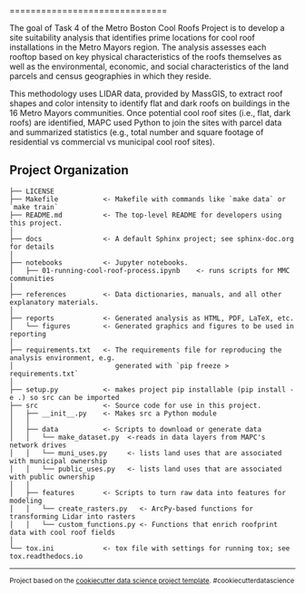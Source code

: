 ==============================

The goal of Task 4 of the Metro Boston Cool Roofs Project is to develop a site suitability analysis that identifies prime locations for cool roof installations in the Metro Mayors region. The analysis assesses each rooftop based on key physical characteristics of the roofs themselves as well as the environmental, economic, and social characteristics of the land parcels and census geographies in which they reside. 

This methodology uses LIDAR data, provided by MassGIS, to extract roof shapes and color intensity to identify flat and dark roofs on buildings in the 16 Metro Mayors communities. Once potential cool roof sites (i.e., flat, dark roofs) are identified, MAPC used Python to join the sites with parcel data and summarized statistics (e.g., total number and square footage of residential vs commercial vs municipal cool roof sites).  

Project Organization
------------

    ├── LICENSE
    ├── Makefile           <- Makefile with commands like `make data` or `make train`
    ├── README.md          <- The top-level README for developers using this project.
    │
    ├── docs               <- A default Sphinx project; see sphinx-doc.org for details
    │    
    ├── notebooks          <- Jupyter notebooks.
    │   ├── 01-running-cool-roof-process.ipynb    <- runs scripts for MMC communities
    │
    ├── references         <- Data dictionaries, manuals, and all other explanatory materials.
    │
    ├── reports            <- Generated analysis as HTML, PDF, LaTeX, etc.
    │   └── figures        <- Generated graphics and figures to be used in reporting
    │
    ├── requirements.txt   <- The requirements file for reproducing the analysis environment, e.g.
    │                         generated with `pip freeze > requirements.txt`
    │
    ├── setup.py           <- makes project pip installable (pip install -e .) so src can be imported
    ├── src                <- Source code for use in this project.
    │   ├── __init__.py    <- Makes src a Python module
    │   │
    │   ├── data           <- Scripts to download or generate data
    │   │   └── make_dataset.py  <-reads in data layers from MAPC's network drives
    │   │   └── muni_uses.py     <- lists land uses that are associated with municipal ownership
    │   │   └── public_uses.py   <- lists land uses that are associated with public ownership
    │   │
    │   ├── features       <- Scripts to turn raw data into features for modeling
    │   │   └── create_rasters.py   <- ArcPy-based functions for transforming Lidar into rasters
    │   │   └── custom_functions.py <- Functions that enrich roofprint data with cool roof fields
    │
    └── tox.ini            <- tox file with settings for running tox; see tox.readthedocs.io


--------

<p><small>Project based on the <a target="_blank" href="https://drivendata.github.io/cookiecutter-data-science/">cookiecutter data science project template</a>. #cookiecutterdatascience</small></p>

